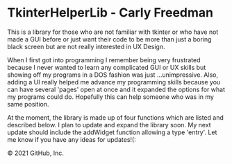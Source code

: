 # TkinterHelperLib - Carly Freedman
This is a library for those who are not familiar with tkinter or who have not made a GUI before or just want their code to be more than just a boring black screen but are not really interested in UX Design.

When I first got into programming I remember being very frustrated because I never wanted to learn any complicated GUI or UX skills but showing off my programs in a DOS fashion was just ...unimpressive. Also, adding a UI really helped me advance my programming skills because you can have several 'pages' open at once and it expanded the options for what my programs could do. Hopefully this can help someone who was in my same position.

At the moment, the library is made up of four functions which are listed and described below. I plan to update and expand the library soon. My next update should include the addWidget function allowing a type 'entry'. Let me know if you have any ideas for updates!(:

© 2021 GitHub, Inc.
